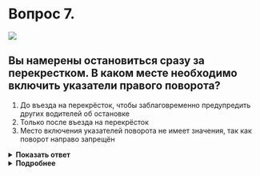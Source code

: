 # Вопрос 7.

![](https://s.drom.ru/i24227/pdd/tickets/2016/1542609118.jpg)

## Вы намерены остановиться сразу за перекрестком. В каком месте необходимо включить указатели правого поворота?

1. До въезда на перекрёсток, чтобы заблаговременно предупредить других водителей об остановке
2. Только после въезда на перекрёсток
3. Место включения указателей поворота не имеет значения, так как поворот направо запрещён

<details>
<summary><b>Показать ответ</b></summary>
Правильный ответ: 2
</details>
<details>
<summary><b>Подробнее</b></summary>
Здесь следует дополнить ответ уточнением. Каждый водитель в своих действиях руководствуется только теми знаками, которые располагаются на его дороге. В изображённой ситуации водитель легкового автомобиля знает о Вашем преимуществе. Об этом Вы судите по его действиям. Вы убеждены, что он уступает дорогу. Включение сигнала поворота до перекрёстка будет им однозначно воспринято: что Вы намерены совершить поворот направо. Включение сразу же после въезда на перекрёсток также может быть воспринято неправильно. Например, что Вы несколько задержались с принятием решения о направлении дальнейшего движения, но всё же будете совершать поворот направо. Поэтому включение указателя поворота произведите на перекрёстке, но только не в начальной фазе въезда на перекрёсток. Тогда будет выполнено обязательное условие – сигнал не введёт в заблуждение других участников движения.
(Пункт 8.2 ПДД)
</details>